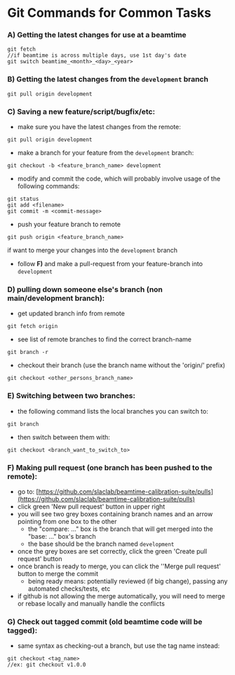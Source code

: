 # Git Commands for Common Tasks

### A) Getting the latest changes for use at a beamtime
```
git fetch
//if beamtime is across multiple days, use 1st day's date
git switch beamtime_<month>_<day>_<year>
```

### B) Getting the latest changes from the `development` branch
```
git pull origin development
```
    
### C) Saving a new feature/script/bugfix/etc:
* make sure you have the latest changes from the remote:
```
git pull origin development
```
* make a branch for your feature from the `development` branch:
```
git checkout -b <feature_branch_name> development
```
* modify and commit the code, which will probably involve usage of the following commands:
```
git status
git add <filename>
git commit -m <commit-message>
```
* push your feature branch to remote
```
git push origin <feature_branch_name>
```
if want to merge your changes into the `development` branch
  * follow **F)** and make a pull-request from your feature-branch into `development`

### D) pulling down someone else's branch (non main/development branch):
* get updated branch info from remote
```
git fetch origin
```
* see list of remote branches to find the correct branch-name
```
git branch -r
```
* checkout their branch (use the branch name without the 'origin/' prefix)
```
git checkout <other_persons_branch_name>
```

### E) Switching between two branches:
* the following command lists the local branches you can switch to:
```
git branch
```
* then switch between them with:
```
git checkout <branch_want_to_switch_to>
```

### F) Making pull request (one branch has been pushed to the remote):  
* go to: [https://github.com/slaclab/beamtime-calibration-suite/pulls](https://github.com/slaclab/beamtime-calibration-suite/pulls)
* click green 'New pull request' button in upper right  
* you will see two grey boxes containing branch names and an arrow pointing from one box to the other  
  * the "compare: ..." box is the branch that will get merged into the "base: ..." box's branch  
  * the base should be the branch named `development`  
* once the grey boxes are set correctly, click the green 'Create pull request' button  
* once branch is ready to merge, you can click the ''Merge pull request' button to merge the commit  
  * being ready means: potentially reviewed (if big change), passing any automated checks/tests, etc  
* if github is not allowing the merge automatically, you will need to merge or rebase locally and manually handle the conflicts  

### G) Check out tagged commit (old beamtime code will be tagged):

* same syntax as checking-out a branch, but use the tag name instead:
```
git checkout <tag_name>
//ex: git checkout v1.0.0
```